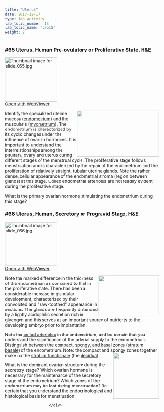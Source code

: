 ```yaml
---
title: "Uterus"
date: 2017-12-17
type: lab_activity
lab_topic_number: 15
lab_topic_name: "lab15"
weight: 2
---
```

<div class="entrybody">
						<h3>#65 Uterus, Human Pre-ovulatory or Proliferative State, <span class="caps">H&amp;E</span></h3>

<div class="thumbnail"> <a href="http://virtualslides.cumc.columbia.edu/65.svs/view.apml?" target="_blank"><img alt="Thumbnail image for slide_065.jpg" src="/assets/images/slide_065-thumb-170x143-1542.jpg" width="170" height="143" class="mt-image-left"></a><br><a href="http://virtualslides.cumc.columbia.edu/65.svs/view.apml?" target="_blank">Open with WebViewer</a> </div>

<p><img src="/assets/images/65%20uterus.jpg" style="width:269px; height:150px; float:right;">Identify the specialized uterine mucosa (<u>endometrium</u>) and the muscularis (<u>myometrium</u>). The endometrium is characterized by its cyclic changes under the influence of ovarian hormones. It is important to understand the interrelationships among the pituitary, ovary and uterus during different stages of the menstrual cycle. The proliferative stage follows menstruation and is characterized by the repair of the endometrium and the proliferation of relatively straight, tubular uterine glands. Note the rather dense, cellular appearance of the endometrial stroma (region between glands) at this stage. Coiled endometrial arterioles are not readily evident during the proliferative stage.</p>

<p>What is the primary ovarian hormone stimulating the endometrium during this stage?</p>

<h3>#66 Uterus, Human, Secretory or Progravid Stage, <span class="caps">H&amp;E</span></h3>

<div class="thumbnail"> <a href="http://virtualslides.cumc.columbia.edu/66.svs/view.apml?" target="_blank"><img alt="Thumbnail image for slide_066.jpg" src="/assets/images/slide_066-thumb-170x143-1545.jpg" width="170" height="143" class="mt-image-left"></a><br><a href="http://virtualslides.cumc.columbia.edu/66.svs/view.apml?" target="_blank">Open with WebViewer</a> </div>

<p><img src="/assets/images/66%20uterus%20-%20secratory.jpg" style="width:198px; height:130px; float:right;">Note the marked difference in the thickness of the endometrium as compared to that in the proliferative state. There has been a considerable increase in glandular development, characterized by their convoluted and "saw-toothed" appearance in sections. The glands are frequently distended by a lightly acidophilic secretion rich in glycogen and this serves as an important source of nutrients to the developing embryo prior to implantation. </p>

<p>Note the <u>coiled arterioles</u> in the endometrium, and be certain that you understand the significance of the arterial supply to the endometrium. Distinguish between the compact, <u>spongy</u>, and <u>basal zones</u> (<u>stratum basale</u>) of the endometrium. Note: the compact and spongy zones together make up the <u>stratum functionale</u> (the <u>decidua</u>).<img src="/assets/images/66%20uterus%20-%20spiral%20arteries_Fotor.jpg" style="width:150px; height:150px; float:right;"></p>

<p>What is the dominant ovarian structure during the secretory stage? Which ovarian hormone is necessary for the maintenance of the secretory stage of the endometrium? Which zones of the endometrium may be lost during menstruation? Be certain that you understand the endocrinological and histological basis for menstruation.</p>
						
						
						</div>
